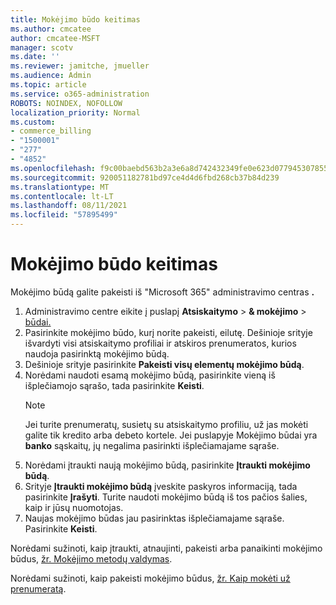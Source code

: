 ```yaml
---
title: Mokėjimo būdo keitimas
ms.author: cmcatee
author: cmcatee-MSFT
manager: scotv
ms.date: ''
ms.reviewer: jamitche, jmueller
ms.audience: Admin
ms.topic: article
ms.service: o365-administration
ROBOTS: NOINDEX, NOFOLLOW
localization_priority: Normal
ms.custom:
- commerce_billing
- "1500001"
- "277"
- "4852"
ms.openlocfilehash: f9c00baebd563b2a3e6a8d742432349fe0e623d07794530785591daf1a9bd9ca
ms.sourcegitcommit: 920051182781bd97ce4d4d6fbd268cb37b84d239
ms.translationtype: MT
ms.contentlocale: lt-LT
ms.lasthandoff: 08/11/2021
ms.locfileid: "57895499"
---
```

# <a name="change-payment-method"></a>Mokėjimo būdo keitimas

Mokėjimo būdą galite pakeisti iš "Microsoft 365" administravimo centras **.**
  
1. Administravimo centre eikite į puslapį **Atsiskaitymo**  >  **& mokėjimo**  >  [būdai.](https://go.microsoft.com/fwlink/p/?linkid=2018806)
2. Pasirinkite mokėjimo būdo, kurį norite pakeisti, eilutę. Dešinioje srityje išvardyti visi atsiskaitymo profiliai ir atskiros prenumeratos, kurios naudoja pasirinktą mokėjimo būdą.
3. Dešinioje srityje pasirinkite **Pakeisti visų elementų mokėjimo būdą**.
4. Norėdami naudoti esamą mokėjimo būdą, pasirinkite vieną iš išplečiamojo sąrašo, tada pasirinkite **Keisti**.
    > [!NOTE]
    > Jei turite prenumeratų, susietų su atsiskaitymo profiliu, už jas mokėti galite tik kredito arba debeto kortele. Jei puslapyje Mokėjimo būdai yra **banko** sąskaitų, jų negalima pasirinkti išplečiamajame sąraše.
5. Norėdami įtraukti naują mokėjimo būdą, pasirinkite **Įtraukti mokėjimo būdą**.
6. Srityje **Įtraukti mokėjimo būdą** įveskite paskyros informaciją, tada pasirinkite **Įrašyti**. Turite naudoti mokėjimo būdą iš tos pačios šalies, kaip ir jūsų nuomotojas.
7. Naujas mokėjimo būdas jau pasirinktas išplečiamajame sąraše. Pasirinkite **Keisti**.

Norėdami sužinoti, kaip įtraukti, atnaujinti, pakeisti arba panaikinti mokėjimo būdus, [žr. Mokėjimo metodų valdymas](https://docs.microsoft.com/microsoft-365/commerce/billing-and-payments/manage-payment-methods).

Norėdami sužinoti, kaip pakeisti mokėjimo būdus, [žr. Kaip mokėti už prenumeratą](https://docs.microsoft.com/microsoft-365/commerce/billing-and-payments/pay-for-your-subscription).